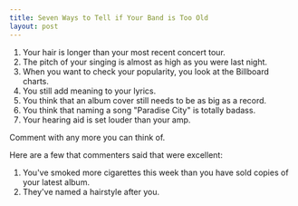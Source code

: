 ```yaml
---
title: Seven Ways to Tell if Your Band is Too Old
layout: post
---
```


1. Your hair is longer than your most recent concert tour.  
2. The pitch of your singing is almost as high as you were last night.  
3. When you want to check your popularity, you look at the Billboard charts.  
4. You still add meaning to your lyrics.  
5. You think that an album cover still needs to be as big as a record.  
6. You think that naming a song "Paradise City" is totally badass.  
7. Your hearing aid is set louder than your amp.  

Comment with any more you can think of.  

Here are a few that commenters said that were excellent:  

1. You've smoked more cigarettes this week than you have sold copies of your latest album.  
2. They've named a hairstyle after you.  